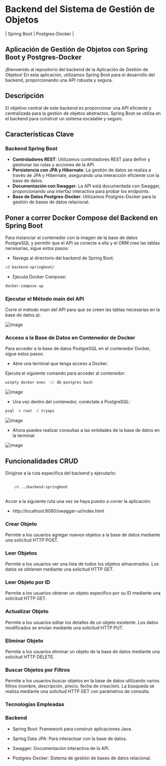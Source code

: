 # Backend del Sistema de Gestión de Objetos 

| Spring Boot | Postgres-Docker |

## Aplicación de Gestión de Objetos con Spring Boot y Postgres-Docker

¡Bienvenido al repositorio del backend de la Aplicación de Gestión de Objetos! En esta aplicación, utilizamos Spring Boot para el desarrollo del backend, proporcionando una API robusta y segura.

## Descripción

El objetivo central de este backend es proporcionar una API eficiente y centralizada para la gestión de objetos abstractos. Spring Boot se utiliza en el backend para construir un sistema escalable y seguro.

## Características Clave

### Backend Spring Boot

- **Controladores REST**: Utilizamos controladores REST para definir y gestionar las rutas y acciones de la API.
- **Persistencia con JPA y Hibernate**: La gestión de datos se realiza a través de JPA y Hibernate, asegurando una interacción eficiente con la base de datos.
- **Documentación con Swagger**: La API está documentada con Swagger, proporcionando una interfaz interactiva para probar los endpoints.
- **Base de Datos Postgres-Docker**: Utilizamos Postgres-Docker para la gestión de bases de datos relacional.


## Poner a correr Docker Compose del Backend en Spring Boot

Para instanciar el contenedor con la imagen de la base de datos PostgreSQL y permitir que el API se conecte a ella y el ORM cree las tablas necesarias, sigue estos pasos:

- Navega al directorio del backend de Spring Boot:

```bash
cd backend-springboot/
```
- Ejecuta Docker Compose:

```bash
docker-compose up
```
### Ejecutar el Método main del API

Corre el método main del API para que se creen las tablas necesarias en la base de datos.a).

![image](https://github.com/Julian1699/Base-React-SpringBoot/assets/114323630/20b0b2db-471a-4dd9-87b2-de7db95e4a22)
   
### Acceso a la Base de Datos en Contenedor de Docker
   
Para acceder a la base de datos PostgreSQL en el contenedor Docker, sigue estos pasos:

- Abre una terminal que tenga acceso a Docker.

Ejecuta el siguiente comando para acceder al contenedor:
   
```bash
winpty docker exec -it db-postgres bash
```
![image](https://github.com/Julian1699/Base-React-SpringBoot/assets/114323630/333c1e49-58a8-4348-8709-7d0bf8901edb)

- Una vez dentro del contenedor, conéctate a PostgreSQL:

```bash
psql -U root -d tryapi
```
![image](https://github.com/Julian1699/Base-React-SpringBoot/assets/114323630/8a1b3997-30eb-4ebc-a248-84c83c762062)
   
- Ahora puedes realizar consultas a las entidades de la base de datos en la terminal:

![image](https://github.com/Julian1699/Base-React-SpringBoot/assets/114323630/17eee8fe-7b45-4f22-9c5d-5a22f2ce295f)

## Funcionalidades CRUD

Dirigirse a la ruta especifica del backend y ejecutarlo:

```bash
    
    cd ../backend-springboot
    
```

Accer a la siguiente ruta una vez se haya puesto a correr la aplicación: 

- http://localhost:8080/swagger-ui/index.html


### Crear Objeto

Permite a los usuarios agregar nuevos objetos a la base de datos mediante una solicitud HTTP POST.

### Leer Objetos

Permite a los usuarios ver una lista de todos los objetos almacenados. Los datos se obtienen mediante una solicitud HTTP GET.

### Leer Objeto por ID

Permite a los usuarios obtener un objeto específico por su ID mediante una solicitud HTTP GET.

### Actualizar Objeto

Permite a los usuarios editar los detalles de un objeto existente. Los datos modificados se envían mediante una solicitud HTTP PUT.

### Eliminar Objeto

Permite a los usuarios eliminar un objeto de la base de datos mediante una solicitud HTTP DELETE.

### Buscar Objetos por Filtros

Permite a los usuarios buscar objetos en la base de datos utilizando varios filtros (nombre, descripción, precio, fecha de creación). La búsqueda se realiza mediante una solicitud HTTP GET con parámetros de consulta.

### Tecnologías Empleadas

### Backend

- Spring Boot: Framework para construir aplicaciones Java.

- Spring Data JPA: Para interactuar con la base de datos.

- Swagger: Documentación interactiva de la API.

- Postgres-Docker: Sistema de gestión de bases de datos relacional.
